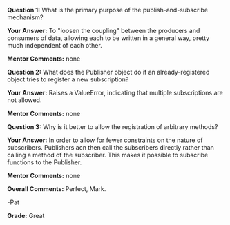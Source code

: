 ﻿**Question 1:**
What is the primary purpose of the publish-and-subscribe mechanism?

**Your Answer:**
To "loosen the coupling" between the producers and consumers of data, allowing each to be written in a general way, pretty much independent of each other. 

**Mentor Comments:**
none

**Question 2:**
What does the Publisher object do if an already-registered object tries to register a new subscription?

**Your Answer:**
Raises a ValueError, indicating that multiple subscriptions are not allowed.

**Mentor Comments:**
none

**Question 3:**
Why is it better to allow the registration of arbitrary methods?

**Your Answer:**
In order to allow for fewer constraints on the nature of subscribers.   Publishers acn then call the subscribers directly rather than calling a method of the subscriber. This makes it possible to subscribe functions to the Publisher.

**Mentor Comments:**
none

**Overall Comments:**
Perfect, Mark.

-Pat

**Grade:**
Great
